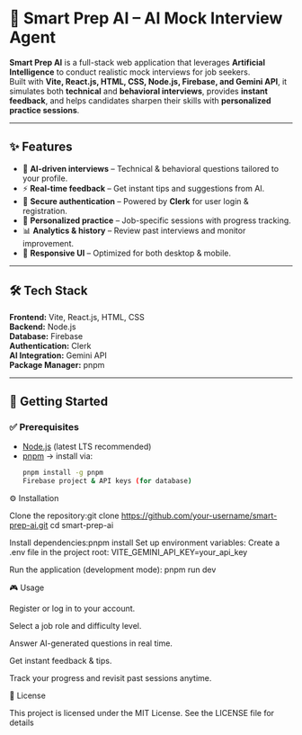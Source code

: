 # 🤖 Smart Prep AI – AI Mock Interview Agent

**Smart Prep AI** is a full-stack web application that leverages **Artificial Intelligence** to conduct realistic mock interviews for job seekers.  
Built with **Vite, React.js, HTML, CSS, Node.js, Firebase, and Gemini API**, it simulates both **technical** and **behavioral interviews**, provides **instant feedback**, and helps candidates sharpen their skills with **personalized practice sessions**.

---

## ✨ Features

- 🧠 **AI-driven interviews** – Technical & behavioral questions tailored to your profile.  
- ⚡ **Real-time feedback** – Get instant tips and suggestions from AI.  
- 🔐 **Secure authentication** – Powered by **Clerk** for user login & registration.  
- 🎯 **Personalized practice** – Job-specific sessions with progress tracking.  
- 📊 **Analytics & history** – Review past interviews and monitor improvement.  
- 📱 **Responsive UI** – Optimized for both desktop & mobile.  

---

## 🛠 Tech Stack

**Frontend:** Vite, React.js, HTML, CSS  
**Backend:** Node.js  
**Database:** Firebase  
**Authentication:** Clerk  
**AI Integration:** Gemini API  
**Package Manager:** pnpm  

---

## 🚀 Getting Started

### ✅ Prerequisites
- [Node.js](https://nodejs.org/) (latest LTS recommended)  
- [pnpm](https://pnpm.io/) → install via:  
  ```bash
  pnpm install -g pnpm
  Firebase project & API keys (for database)
⚙️ Installation

Clone the repository:git clone https://github.com/your-username/smart-prep-ai.git
cd smart-prep-ai

Install dependencies:pnpm install
Set up environment variables:
Create a .env file in the project root: VITE_GEMINI_API_KEY=your_api_key

Run the application (development mode): pnpm run dev


🎮 Usage

Register or log in to your account.

Select a job role and difficulty level.

Answer AI-generated questions in real time.

Get instant feedback & tips.

Track your progress and revisit past sessions anytime.



📜 License

This project is licensed under the MIT License.
See the LICENSE
 file for details
